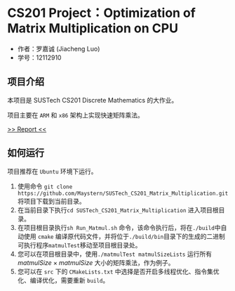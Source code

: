 # CS201 Project：Optimization of Matrix Multiplication on CPU

- 作者：罗嘉诚 (Jiacheng Luo)
- 学号：12112910

## 项目介绍

本项目是 SUSTech CS201 Discrete Mathematics 的大作业。

项目主要在 `ARM` 和 `x86` 架构上实现快速矩阵乘法。

[>> Report <<](https://github.com/Maystern/SUSTech_CS201_Matrix_Multiplication/blob/main/doc/report.pdf)

## 如何运行 

项目推荐在 `Ubuntu` 环境下运行。

1. 使用命令 `git clone https://github.com/Maystern/SUSTech_CS201_Matrix_Multiplication.git` 将项目下载到当前目录。
2. 在当前目录下执行`cd SUSTech_CS201_Matrix_Multiplication` 进入项目根目录。
3. 在项目根目录执行`sh Run_Matmul.sh` 命令，该命令执行后，将在`./build`中自动使用 `cmake` 编译原代码文件，并将位于`./build/bin`目录下的生成的二进制可执行程序`matmulTest`移动至项目根目录处。
4. 您可以在项目根目录中，使用`./matmulTest matmulSizeLists` 运行所有$matmulSize \times matmulSize$ 大小的矩阵乘法，作为例子。
5. 您可以在 `src` 下的 `CMakeLists.txt` 中选择是否开启多线程优化、指令集优化、编译优化，需要重新 `build`。
